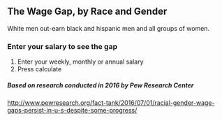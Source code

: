 ## The Wage Gap, by Race and Gender

White men out-earn black and hispanic men and all groups of women.

### Enter your salary to see the gap

1. Enter your weekly, monthly or annual salary
2. Press calculate




##### Based on research conducted in 2016 by Pew Research Center
http://www.pewresearch.org/fact-tank/2016/07/01/racial-gender-wage-gaps-persist-in-u-s-despite-some-progress/
